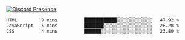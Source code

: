 [![Discord Presence](https://lanyard.cnrad.dev/api/689805100331696149)](https://discord.com/users/689805100331696149)

<!--START_SECTION:waka-->

```txt
HTML         9 mins          ████████████░░░░░░░░░░░░░   47.92 %
JavaScript   5 mins          ███████░░░░░░░░░░░░░░░░░░   28.28 %
CSS          4 mins          ██████░░░░░░░░░░░░░░░░░░░   23.80 %
```

<!--END_SECTION:waka-->
<img src="https://hit.yhype.me/github/profile?user_id=53441990" alt="">
